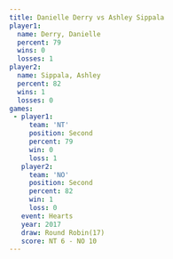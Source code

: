 ```yaml
---
title: Danielle Derry vs Ashley Sippala
player1:               
  name: Derry, Danielle
  percent: 79          
  wins: 0              
  losses: 1            
player2:               
  name: Sippala, Ashley
  percent: 82          
  wins: 1              
  losses: 0            
games:
 - player1:          
     team: 'NT'      
     position: Second
     percent: 79     
     win: 0          
     loss: 1         
   player2:          
     team: 'NO'      
     position: Second
     percent: 82     
     win: 1          
     loss: 0         
   event: Hearts        
   year: 2017           
   draw: Round Robin(17)
   score: NT 6 - NO 10  
---
```


